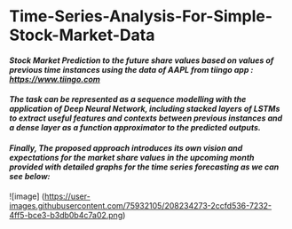# Time-Series-Analysis-For-Simple-Stock-Market-Data
#### *Stock Market Prediction to the future share values based on values of previous time instances using the data of AAPL from tiingo app : https://www.tiingo.com*

#### *The task can be represented as a sequence modelling with the application of Deep Neural Network, including stacked layers of LSTMs to extract useful features and contexts between previous instances and a dense layer as a function approximator to the predicted outputs.*

#### *Finally, The proposed approach introduces its own vision and expectations for the market share values in the upcoming month provided with detailed graphs for the time series forecasting as we can see below:*

![image]
(https://user-images.githubusercontent.com/75932105/208234273-2ccfd536-7232-4ff5-bce3-b3db0b4c7a02.png)

